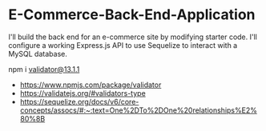 # E-Commerce-Back-End-Application
 I'll build the back end for an e-commerce site by modifying starter code. I'll configure a working Express.js API to use Sequelize to interact with a MySQL database.

npm i validator@13.1.1

* https://www.npmjs.com/package/validator
* https://validatejs.org/#validators-type
* https://sequelize.org/docs/v6/core-concepts/assocs/#:~:text=One%2DTo%2DOne%20relationships%E2%80%8B 